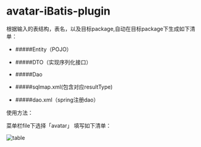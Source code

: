 avatar-iBatis-plugin
====================

根据输入的表结构，表名，以及目标package,自动在目标package下生成如下清单：

- #####Entity（POJO）

- #####DTO（实现序列化接口）

- #####Dao

- #####sqlmap.xml(包含对应resultType)

- #####dao.xml（spring注册dao）

使用方法：

菜单栏file下选择「avatar」
填写如下清单：

![table](http://code.dianpingoa.com/feifei.zhao/documents/raw/master/image/%E9%85%92%E5%BA%97%E5%B9%BF%E5%91%8A-%E6%B4%BB%E5%8A%A8%E7%B3%BB%E7%BB%9F%E8%AE%BE%E8%AE%A1.jpg "")




